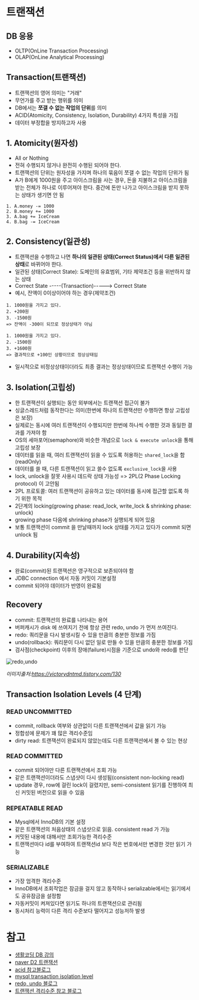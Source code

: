 # 트랜잭션

## DB 응용

- OLTP(OnLine Transaction Processing)
- OLAP(OnLine Analytical Processing)

## Transaction(트랜잭션)

- 트랜잭션의 영어 의미는 "거래"
- 무언가를 주고 받는 행위를 의미
- DB에서는 **쪼갤 수 없는 작업의 단위**를 의미
- ACID(Atomicity, Consistency, Isolation, Durability) 4가지 특성을 가짐
- 데이터 부정합을 방지하고자 사용

## 1. Atomicity(원자성)

- All or Nothing
- 전혀 수행되지 않거나 완전히 수행된 되어야 한다.
- 트랜잭션의 단위는 원자성을 가지며 하나의 묶음이 쪼갤 수 없는 작업의 단위가 됨
- A가 B에게 1000원을 주고 아이스크림을 사는 경우, 돈을 지불하고 아이스크림을 받는 전체가 하나로 이루어져야 한다. 중간에 돈만 나가고 아이스크림을 받지 못하는 상태가 생기면 안 됨

```text
1. A.money -= 1000
2. B.money += 1000
3. A.bag += IceCream
4. B.bag -= IceCream
```

## 2. Consistency(일관성)

- 트랜잭션을 수행하고 나면 **하나의 일관된 상태(Correct Status)에서 다른 일관된 상태**로 바뀌어야 한다.
- 일관된 상태(Correct State): 도메인의 유효범위, 기타 제약조건 등을 위반하지 않는 상태
- Correct State -----(Transaction)-----> Correct State
- 예시, 잔액이 0이상이어야 하는 경우(제약조건)

```text
1. 1000원을 가지고 있다.
2. +200원
3. -1500원
=> 잔액이 -300이 되므로 정상상태가 아님

1. 1000원을 가지고 있다.
2. -1500원
3. +1600원
=> 결과적으로 +100인 상황이므로 정상상태임
```

- 일시적으로 비정상상태이더라도 최종 결과는 정상상태이므로 트랜잭션 수행이 가능

## 3. Isolation(고립성)

- 한 트랜잭션이 실행되는 동안 외부에서는 트랜잭션 접근이 불가
- 싱글스레드처럼 동작한다는 의미(한번에 하나의 트랜잭션만 수행하면 항상 고립성은 보장)
- 실제로는 동시에 여러 트랜잭션이 수행되지만 한번에 하나씩 수행한 것과 동일한 결과를 가져야 함
- OS의 세마포어(semaphore)와 비슷한 개념으로 `lock & execute unlock`을 통해 고립성 보장
- 데이터를 읽을 때, 여러 트랜잭션이 읽을 수 있도록 허용하는 `shared_lock`을 함(readOnly)
- 데이터를 쓸 때, 다른 트랜잭션이 읽고 쓸수 없도록 `exclusive_lock`을 사용
- lock, unlock을 잘못 사용시 데드락 상태 가능성 => 2PL(2 Phase Locking protocol) 이 고안됨
- 2PL 프로토콜: 여러 트랜잭션이 공유하고 있는 데이터를 동시에 접근할 없도록 하기 위한 목적
- 2단계의 locking(growing phase: read_lock, write_lock & shrinking phase: unlock)
- growing phase 다음에 shrinking phase가 실행되게 되어 있음
- 보통 트랜잭션이 commit 을 만날때까지 lock 상태를 가지고 있다가 commit 되면 unlock 됨

## 4. Durability(지속성)

- 완료(commit)된 트랜잭션은 영구적으로 보존되야야 함
- JDBC connection 에서 자동 커밋이 기본설정
- commit 되어야 데이터가 반영이 완료됨

## Recovery

- commit: 트랜잭션의 완료를 나타내는 용어
- 버퍼캐시가 disk 에 쓰여지기 전에 항상 관련 redo, undo 가 먼저 쓰여진다.
- redo: 쿼리문을 다시 발생시킬 수 있을 만큼의 충분한 정보를 가짐
- undo(rollback): 쿼리문이 다시 없던 일로 만들 수 있을 만큼의 충분한 정보를 가짐
- 검사점(checkpoint) 이후의 장애(failure)시점을 기준으로 undo와 redo를 판단

![redo,undo](https://img1.daumcdn.net/thumb/R1280x0/?scode=mtistory2&fname=http%3A%2F%2Fcfile5.uf.tistory.com%2Fimage%2F9914C5345A7E60EA05DB09)

*이미지출처:https://victorydntmd.tistory.com/130*

## Transaction Isolation Levels (4 단계)

### READ UNCOMMITTED

- commit, rollback 여부와 상관없이 다른 트랜잭션에서 값을 읽기 가능
- 정합성에 문제가 꽤 많은 격리수준임
- dirty read: 트랜잭션이 완료되지 않았는데도 다른 트랜잭션에서 볼 수 있는 현상

### READ COMMITTED

- commit 되어야만 다른 트랜잭션에서 조회 가능
- 같은 트랜잭션이더라도 스냅샷이 다시 생성됨(consistent non-locking read)
- update 경우, row에 걸린 lock이 걸렸지만, semi-consistent 읽기를 진행하여 최신 커밋된 버전으로 읽을 수 있음

### REPEATABLE READ

- Mysql에서 InnoDB의 기본 설정
- 같은 트랜잭션의 처음상태의 스냅샷으로 읽음. consistent read 가 가능
- 커밋된 내용에 대해서만 조회가능한 격리수준
- 트랜잭션마다 id를 부여하여 트랜잭션id 보다 작은 번호에서만 변경한 것만 읽기 가능

### SERIALIZABLE

- 가장 엄격한 격리수준
- InnoDB에서 조회작업은 잠금을 걸지 않고 동작하나 serializable에서는 읽기에서도 공유잠금을 설정함
- 자동커밋이 켜져있다면 읽기도 하나의 트랜잭션으로 관리됨
- 동시처리 능력이 다른 격리 수준보다 떨어지고 성능저하 발생

# 참고

- [생활코딩 DB 강의](https://www.opentutorials.org/course/1555/8770)
- [naver D2 트랜잭션](https://d2.naver.com/helloworld/407507)
- [acid 참고블로그](https://victorydntmd.tistory.com/129)
- [mysql transaction isolation level](https://dev.mysql.com/doc/refman/8.0/en/innodb-transaction-isolation-levels.html)
- [redo, undo 블로그](https://victorydntmd.tistory.com/130)
- [트랜잭션 격리수준 참고 블로그](https://joont92.github.io/db/%ED%8A%B8%EB%9E%9C%EC%9E%AD%EC%85%98-%EA%B2%A9%EB%A6%AC-%EC%88%98%EC%A4%80-isolation-level/)